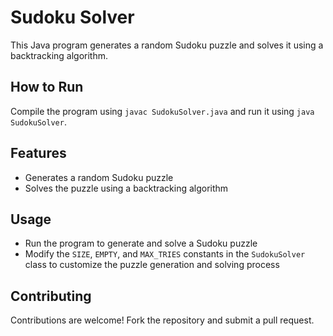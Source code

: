 # Sudoku Solver

This Java program generates a random Sudoku puzzle and solves it using a backtracking algorithm.

## How to Run

Compile the program using `javac SudokuSolver.java` and run it using `java SudokuSolver`.

## Features

- Generates a random Sudoku puzzle
- Solves the puzzle using a backtracking algorithm

## Usage

- Run the program to generate and solve a Sudoku puzzle
- Modify the `SIZE`, `EMPTY`, and `MAX_TRIES` constants in the `SudokuSolver` class to customize the puzzle generation and solving process

## Contributing

Contributions are welcome! Fork the repository and submit a pull request.
